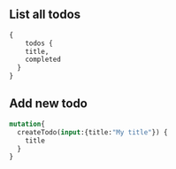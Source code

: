 ## List all todos

```graphql
{
 	todos {
    title,
    completed
  }
}
```

## Add new todo

```graphql
mutation{
  createTodo(input:{title:"My title"}) {
    title
  }
}
```


